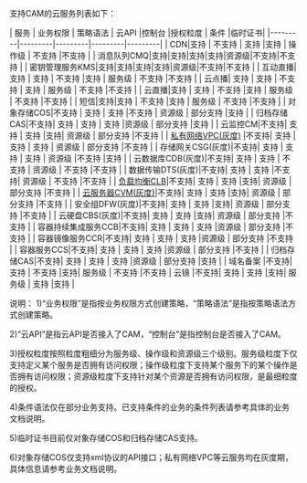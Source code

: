 支持CAM的云服务列表如下：

| 服务  | 业务权限  | 策略语法 | 云API |控制台  |授权粒度 | 条件 |临时证书|
|---------|---------|---------|---------|---------|
| CDN|支持 | 不支持 | 	支持 |支持 |  操作级 | 不支持 |不支持 |
| 消息队列CMQ|支持|支持|支持|支持|资源级|不支持|不支持 |
| 密钥管理服务KMS|支持|支持|支持|支持|资源级|不支持|不支持 |
| 互动直播|支持 | 支持 | 不支持 |支持 |  服务级 | 不支持 |不支持 |
| 云点播|  支持 | 支持 | 不支持 | 支持 | 服务级 | 不支持 |不支持 |
| 云直播|支持 | 支持 | 不支持 |支持  | 服务级 | 不支持 |不支持 |
| 短信|支持|支持 | 不支持 |支持 | 服务级 | 不支持 |不支持 |
| 对象存储COS|不支持 | 支持 | 支持 |不支持 | 资源级 | 部分支持 |支持 |
| 归档存储CAS|不支持| 支持 | 支持  | 支持  |资源级 | 部分支持 |支持 |
| 云监控CM|不支持| 支持 | 支持  |支持| 资源级 | 部分支持 |不支持 |
| [私有网络VPC(灰度)](https://cloud.tencent.com/document/product/215/9510) |不支持|  支持 | 支持  | 支持 | 资源级 | 部分支持 |不支持 |
| 存储网关CSG(灰度)|不支持| 支持 | 支持 | 支持  | 资源级 |不支持 |支持 |
| 云数据库CDB(灰度)|不支持| 支持 | 支持  | 不支持  | 资源级 | 不支持 |不支持 |
| 数据传输DTS(灰度)|不支持| 支持 | 支持  |不支持| 资源级 | 不支持 |不支持 |
| [负载均衡CLB](https://cloud.tencent.com/document/product/214/9779)|不支持| 支持 | 支持  |支持| 资源级 | 部分支持 |不支持 |
| [云服务器CVM(灰度)](https://cloud.tencent.com/document/product/213/10314)|不支持| 支持 | 支持  |支持| 资源级 | 部分支持 |不支持 |
| 安全组DFW(灰度)|不支持| 支持 | 支持  |支持| 资源级 | 部分支持 |不支持 |
| 云硬盘CBS(灰度)|不支持| 支持 | 支持  |支持| 资源级 | 部分支持 |不支持 |
| 容器持续集成服务CCB|不支持| 支持 | 支持  | 支持  |资源级 | 部分支持 |不支持 |
| 容器镜像服务CCR|不支持| 支持 | 支持  | 支持  |资源级 | 部分支持 |不支持 |
| 容器服务CCS|不支持| 支持 | 支持  | 支持  |资源级 | 部分支持 |不支持 |
| 归档存储CAS|不支持| 支持 | 支持  | 支持  |资源级 | 部分支持 |支持 |
| 域名备案 |不支持| 支持 | 不支持  |支持| 服务级 | 不支持 |不支持 
| 云镜 |不支持| 支持 | 支持  |支持| 服务级 | 支持 |支持 |

说明：
1)“业务权限”是指按业务权限方式创建策略，“策略语法”是指按策略语法方式创建策略。

2)“云API”是指云API是否接入了CAM，“控制台”是指控制台是否接入了CAM。 

3)授权粒度按照粒度粗细分为服务级、操作级和资源级三个级别。服务级粒度下仅支持定义某个服务是否拥有访问权限；操作级粒度下支持某个服务下的某个操作是否拥有访问权限；资源级粒度下支持针对某个资源是否拥有访问权限，是最细粒度的授权。

4)条件语法仅在部分业务支持。已支持条件的业务的条件列表请参考具体的业务文档说明。

5)临时证书目前仅对象存储COS和归档存储CAS支持。

6)对象存储COS仅支持xml协议的API接口；私有网络VPC等云服务均在灰度期，具体信息请参考业务文档说明。

